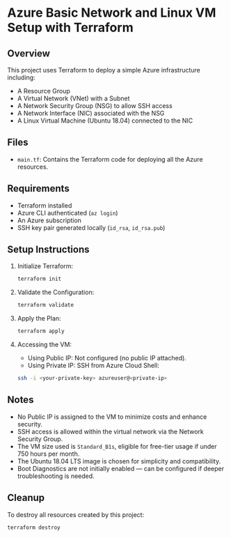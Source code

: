 # Azure Basic Network and Linux VM Setup with Terraform

## Overview

This project uses Terraform to deploy a simple Azure infrastructure including:
- A Resource Group
- A Virtual Network (VNet) with a Subnet
- A Network Security Group (NSG) to allow SSH access
- A Network Interface (NIC) associated with the NSG
- A Linux Virtual Machine (Ubuntu 18.04) connected to the NIC



## Files

- `main.tf`: Contains the Terraform code for deploying all the Azure resources.

## Requirements

- Terraform installed
- Azure CLI authenticated (`az login`)
- An Azure subscription
- SSH key pair generated locally (`id_rsa`, `id_rsa.pub`)

## Setup Instructions

1. Initialize Terraform:

    ```bash
    terraform init
    ```

2. Validate the Configuration:

    ```bash
    terraform validate
    ```

3. Apply the Plan:

    ```bash
    terraform apply
    ```

4. Accessing the VM:

   - Using Public IP: Not configured (no public IP attached).
   - Using Private IP: SSH from Azure Cloud Shell:

    ```bash
    ssh -i <your-private-key> azureuser@<private-ip>
    ```

## Notes

- No Public IP is assigned to the VM to minimize costs and enhance security.
- SSH access is allowed within the virtual network via the Network Security Group.
- The VM size used is `Standard_B1s`, eligible for free-tier usage if under 750 hours per month.
- The Ubuntu 18.04 LTS image is chosen for simplicity and compatibility.
- Boot Diagnostics are not initially enabled — can be configured if deeper troubleshooting is needed.

## Cleanup

To destroy all resources created by this project:

```bash
terraform destroy
